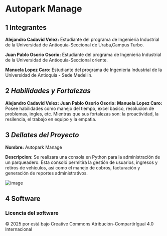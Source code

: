 # Autopark Manage

## 1 Integrantes
**Alejandro Cadavid Velez:** Estudiante del programa de Ingenieria Industrial de la Universidad de Antioquia-Seccional de Uraba,Campus Turbo.

**Juan Pablo Osorio Osorio:** Estudiante del programa de Ingenieria Industrial de la Universidad de Antioquia-Seccional oriente.

 **Manuela Lopez Caro:** Estudiante del programa de Ingenieria Industrial de la Universidad de Antioquia - Sede Medellin.

## 2 *Habilidades y Fortalezas*
**Alejandro Cadavid Velez:**
**Juan Pablo Osorio Osorio:**
**Manuela Lopez Caro:** Posee habilidades como manejo del tiempo, excel basico, resolucion de problemas, ingles, etc. Mientras que sus fortalezas son: la proactividad, la resilencia, el trabajo en equipo y la empatia.


## 3 *Dellates del Proyecto*
**Nombre:** Autopark Manage

**Descripcion:** Se realizara una consola en Python para la administración de un parqueadero. Esta consoló permitirá la gestión de usuarios, ingresos y retiros de vehículos, así como el manejo de cobros, facturación y generación de reportes administrativos.

![image](https://github.com/user-attachments/assets/079ed5cd-228e-49fe-95e0-d0fabad7cbdf)

## 4 Software
### Licencia del software
© 2025 por está bajo Creative Commons Atribución-CompartirIgual 4.0 Internacional 
### 


